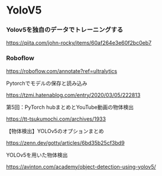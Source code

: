 # YoloV5

### Yolov5を独自のデータでトレーニングする

https://qiita.com/john-rocky/items/60af264e3e60f2bc0eb7


### Roboflow

https://roboflow.com/annotate?ref=ultralytics

Pytorchでモデルの保存と読み込み

https://tzmi.hatenablog.com/entry/2020/03/05/222813

第5回：PyTorch hubまとめとYouTube動画の物体検出

https://tt-tsukumochi.com/archives/1933

【物体検出】YOLOv5のオプションまとめ

https://zenn.dev/gotty/articles/6bd35b25cf3bd9

YOLOv5を用いた物体検出

https://avinton.com/academy/object-detection-using-yolov5/




